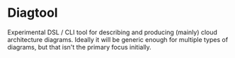# Diagtool

Experimental DSL / CLI tool for describing and producing (mainly) cloud architecture diagrams. Ideally it will be generic enough for multiple types of diagrams, but that isn't the primary focus initially.

